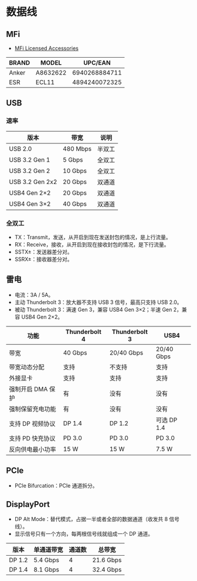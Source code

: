# 数据线

## MFi

- [MFi Licensed Accessories](https://mfi.apple.com/account/accessory-search)

| BRAND | MODEL    | UPC/EAN       |
| ----- | -------- | ------------- |
| Anker | A8632622 | 6940268884711 |
| ESR   | ECL11    | 4894240072325 |

## USB

### 速率

| 版本            | 带宽     | 说明   |
| --------------- | -------- | ------ |
| USB 2.0         | 480 Mbps | 半双工 |
| USB 3.2 Gen 1   | 5 Gbps   | 全双工 |
| USB 3.2 Gen 2   | 10 Gbps  | 全双工 |
| USB 3.2 Gen 2x2 | 20 Gbps  | 双通道 |
| USB4 Gen 2×2    | 20 Gbps  | 双通道 |
| USB4 Gen 3×2    | 40 Gbps  | 双通道 |

### 全双工

- TX：Transmit，发送，从开启到现在发送封包的情况，是上行流量。
- RX：Receive，接收，从开启到现在接收封包的情况，是下行流量。
- SSTX±：发送器差分对。
- SSRX±：接收器差分对。

## 雷电

- 电流：3A / 5A。
- 主动 Thunderbolt 3：放大器不支持 USB 3 信号，最高只支持 USB 2.0。
- 被动 Thunderbolt 3：满速 Gen 3，兼容 USB4 Gen 3×2；半速 Gen 2，兼容 USB4 Gen 2×2。

| 功能              | Thunderbolt 4 | Thunderbolt 3 | USB4        |
| ----------------- | ------------- | ------------- | ----------- |
| 带宽              | 40 Gbps       | 20/40 Gbps    | 20/40 Gbps  |
| 带宽动态分配      | 支持          | 不支持        | 支持        |
| 外接显卡          | 支持          | 支持          | 支持        |
| 强制开启 DMA 保护 | 有            | 没有          | 没有        |
| 强制保留充电功能  | 有            | 没有          | 没有        |
| 支持 DP 视频协议  | DP 1.4        | DP 1.2        | 可选 DP 1.4 |
| 支持 PD 快充协议  | PD 3.0        | PD 3.0        | PD 3.0      |
| 反向供电最小功率  | 15 W          | 15 W          | 7.5 W       |

## PCIe

- PCIe Bifurcation：PCIe 通道拆分。

## DisplayPort

- DP Alt Mode：替代模式，占据一半或者全部的数据通道（收发共 8 信号线）。
- 显示信号只有一个方向，每两根信号线就组成一个 DP 通道。

| 版本   | 单通道带宽 | 通道数 | 总带宽    |
| ------ | ---------- | ------ | --------- |
| DP 1.2 | 5.4 Gbps   | 4      | 21.6 Gbps |
| DP 1.4 | 8.1 Gbps   | 4      | 32.4 Gbps |

